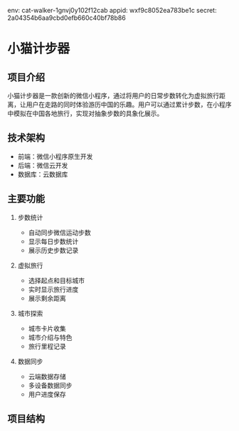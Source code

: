 
env: cat-walker-1gnvj0y102f12cab
appid: wxf9c8052ea783be1c
secret: 2a04354b6aa9cbd0efb660c40bf78b86

# 小猫计步器

## 项目介绍
小猫计步器是一款创新的微信小程序，通过将用户的日常步数转化为虚拟旅行距离，让用户在走路的同时体验游历中国的乐趣。用户可以通过累计步数，在小程序中模拟在中国各地旅行，实现对抽象步数的具象化展示。

## 技术架构
- 前端：微信小程序原生开发
- 后端：微信云开发
- 数据库：云数据库

## 主要功能
1. 步数统计
   - 自动同步微信运动步数
   - 显示每日步数统计
   - 展示历史步数记录

2. 虚拟旅行
   - 选择起点和目标城市
   - 实时显示旅行进度
   - 展示剩余距离

3. 城市探索
   - 城市卡片收集
   - 城市介绍与特色
   - 旅行里程记录

4. 数据同步
   - 云端数据存储
   - 多设备数据同步
   - 用户进度保存

## 项目结构
